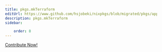 ```yaml
---
title: pkgs.mkTerraform
editUrl: https://www.github.com/hsjobeki/nixpkgs/blob/migrated/pkgs/applications/networking/cluster/terraform/default.nix#L167C17
description: pkgs.mkTerraform
sidebar:

    order: 8
---
```


<a href="https://www.github.com/hsjobeki/nixpkgs/blob/migrated/pkgs/applications/networking/cluster/terraform/default.nix#L167C17">Contribute Now!</a>



